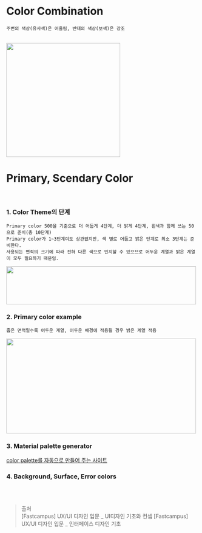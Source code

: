 # Color Combination
```
주변의 색상(유사색)은 어울림, 반대의 색상(보색)은 강조
```
<br>
<img src="https://github.com/ya-chae/yachae/blob/master/Study/Image/color1.png" width="300" height="300"/>
<br>

# Primary, Scendary Color
<br>

### 1. Color Theme의 단계 
```
Primary color 500을 기준으로 더 어둡게 4단계, 더 밝게 4단계, 흰색과 함께 쓰는 50으로 준비(총 10단계)
Primary color가 1~3단계여도 상관없지만, 색 별로 어둡고 밝은 단계로 최소 3단계는 준비한다.
사용되는 면적의 크기에 따라 전혀 다른 색으로 인지할 수 있으므로 어두운 계열과 밝은 계열이 모두 필요하기 때문임.
```
<img src="https://github.com/ya-chae/yachae/blob/master/Study/Image/primary%20color%20theme.png" width="500" height="100"/>
<br>

### 2. Primary color example 
```
좁은 면적일수록 어두운 계열, 어두운 배경에 적용될 경우 밝은 계열 적용
```
<img src="https://github.com/ya-chae/yachae/blob/master/Study/Image/primary%20color%20example.png" width="500" height="250"/>
<br>

### 3. Material palette generator 

[color palette를 자동으로 만들어 주는 사이트](https://material.io/design/color/the-color-system.html#tools-for-picking-colors)
<br>

### 4. Background, Surface, Error colors 
<br><br>

> 출처 <br> 
> [Fastcampus] UX/UI 디자인 입문 _ UI디자인 기초와 컨셉
> [Fastcampus] UX/UI 디자인 입문 _ 인터페이스 디자인 기초
